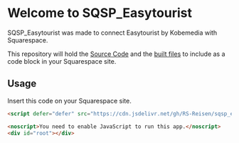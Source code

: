 # Welcome to SQSP_Easytourist

SQSP_Easytourist was made to connect Easytourist by Kobemedia with Squarespace.  

This repository will hold the [Source Code](/app/) and the [built files](/app/build/) to include as a code block in your Squarespace site.

## Usage

Insert this code on your Squarespace site.

```html
<script defer="defer" src="https://cdn.jsdelivr.net/gh/RS-Reisen/sqsp_easytourist/app/build/static/js/main.2a743ecd.js"></script>

<noscript>You need to enable JavaScript to run this app.</noscript>
<div id="root"></div>
```
